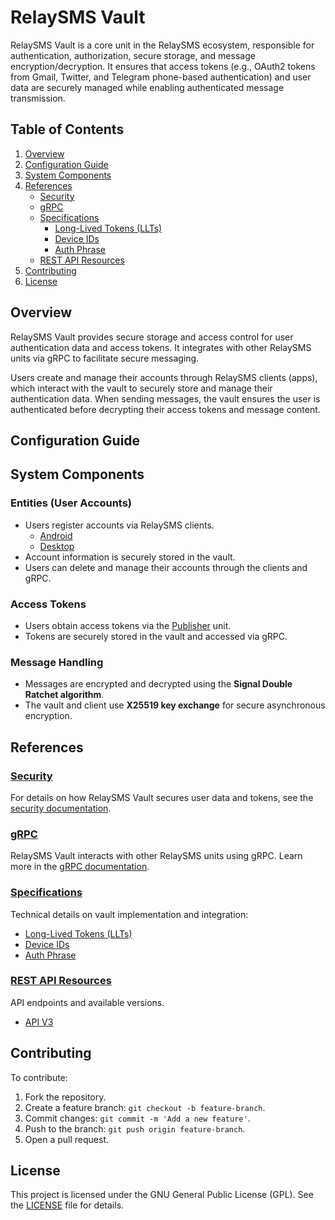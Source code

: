 # RelaySMS Vault

RelaySMS Vault is a core unit in the RelaySMS ecosystem, responsible for authentication, authorization, secure storage, and message encryption/decryption. It ensures that access tokens (e.g., OAuth2 tokens from Gmail, Twitter, and Telegram phone-based authentication) and user data are securely managed while enabling authenticated message transmission.

## Table of Contents

1. [Overview](#overview)
2. [Configuration Guide](#configuration-guide)
3. [System Components](#system-components)
4. [References](#references)
   - [Security](#security)
   - [gRPC](#grpc)
   - [Specifications](#specifications)
     - [Long-Lived Tokens (LLTs)](#long-lived-tokens-llts)
     - [Device IDs](#device-ids)
     - [Auth Phrase](#auth-phrase)
   - [REST API Resources](#rest-api-resources)
5. [Contributing](#contributing)
6. [License](#license)

## Overview

RelaySMS Vault provides secure storage and access control for user authentication data and access tokens. It integrates with other RelaySMS units via gRPC to facilitate secure messaging.

Users create and manage their accounts through RelaySMS clients (apps), which interact with the vault to securely store and manage their authentication data. When sending messages, the vault ensures the user is authenticated before decrypting their access tokens and message content.

## Configuration Guide

## System Components

### **Entities (User Accounts)**

- Users register accounts via RelaySMS clients.
  - [Android](https://github.com/smswithoutborders/RelaySMS-Android)
  - [Desktop](https://github.com/smswithoutborders/RelaySMS-Desktop)
- Account information is securely stored in the vault.
- Users can delete and manage their accounts through the clients and gRPC.

### **Access Tokens**

- Users obtain access tokens via the [Publisher](https://github.com/smswithoutborders/RelaySMS-Publisher) unit.
- Tokens are securely stored in the vault and accessed via gRPC.

### **Message Handling**

- Messages are encrypted and decrypted using the **Signal Double Ratchet algorithm**.
- The vault and client use **X25519 key exchange** for secure asynchronous encryption.

## References

### [Security](docs/security.md)

For details on how RelaySMS Vault secures user data and tokens, see the [security documentation](./docs/security.md).

### [gRPC](docs/grpc.md)

RelaySMS Vault interacts with other RelaySMS units using gRPC. Learn more in the [gRPC documentation](docs/grpc.md).

### [Specifications](docs/specifications.md)

Technical details on vault implementation and integration:

- [Long-Lived Tokens (LLTs)](docs/specifications.md#1-long-lived-tokens-llts)
- [Device IDs](docs/specifications.md#2-device-id)
- [Auth Phrase](docs/specifications.md#3-auth-phrase)

### [REST API Resources](docs/api_versions.md)

API endpoints and available versions.

- [API V3](docs/api_v3.md)

## Contributing

To contribute:

1. Fork the repository.
2. Create a feature branch: `git checkout -b feature-branch`.
3. Commit changes: `git commit -m 'Add a new feature'`.
4. Push to the branch: `git push origin feature-branch`.
5. Open a pull request.

## License

This project is licensed under the GNU General Public License (GPL). See the [LICENSE](LICENSE) file for details.
